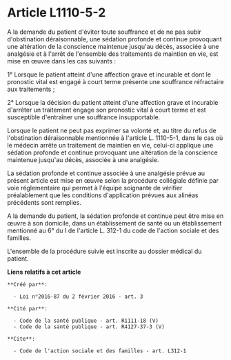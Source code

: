 # Article L1110-5-2

A la demande du patient d'éviter toute souffrance et de ne pas subir d'obstination déraisonnable, une sédation profonde et
continue provoquant une altération de la conscience maintenue jusqu'au décès, associée à une analgésie et à l'arrêt de
l'ensemble des traitements de maintien en vie, est mise en œuvre dans les cas suivants : 

1° Lorsque le patient atteint d'une affection grave et incurable et dont le pronostic vital est engagé à court terme présente
une souffrance réfractaire aux traitements ; 

2° Lorsque la décision du patient atteint d'une affection grave et incurable d'arrêter un traitement engage son pronostic
vital à court terme et est susceptible d'entraîner une souffrance insupportable. 

Lorsque le patient ne peut pas exprimer sa volonté et, au titre du refus de l'obstination déraisonnable mentionnée à
l'article L. 1110-5-1, dans le cas où le médecin arrête un traitement de maintien en vie, celui-ci applique une sédation
profonde et continue provoquant une altération de la conscience maintenue jusqu'au décès, associée à une analgésie. 

La sédation profonde et continue associée à une analgésie prévue au présent article est mise en œuvre selon la procédure
collégiale définie par voie réglementaire qui permet à l'équipe soignante de vérifier préalablement que les conditions
d'application prévues aux alinéas précédents sont remplies. 

A la demande du patient, la sédation profonde et continue peut être mise en œuvre à son domicile, dans un établissement de
santé ou un établissement mentionné au 6° du I de l'article L. 312-1 du code de l'action sociale et des familles. 

L'ensemble de la procédure suivie est inscrite au dossier médical du patient.

**Liens relatifs à cet article**

	**Créé par**:

	  - Loi n°2016-87 du 2 février 2016 - art. 3

	**Cité par**:

	  - Code de la santé publique - art. R1111-18 (V)
	  - Code de la santé publique - art. R4127-37-3 (V)

	**Cite**:

	  - Code de l'action sociale et des familles - art. L312-1
